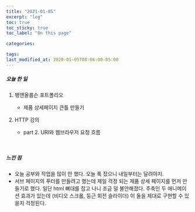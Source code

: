 ```yaml
---
title: "2021-01-05"
excerpt: "log"
toc: true
toc_sticky: true
toc_label: "On this page"

categories:

tags:
last_modified_at: 2020-01-05T08:06:00-05:00
---
```


##### 오늘 한 일

1. 뱅앤올룹슨 포트폴리오

   - 제품 상세페이지 큰틀 만들기

2. HTTP 강의

   - part 2. URI와 웹브라우저 요청 흐름

<br />

##### 느낀 점

- 오늘 공부와 작업을 많이 안 했다. 오늘 푹 잤으니 내일부터는 달려야지.
- 서브 페이지의 푸터를 만들려고 했는데 제일 걱정 되는 제품 상세 페이지를 먼저 만들기로 했다. 일단 html 뼈대를 잡고 나니 조금 덜 불안해졌다. 주축인 두 애니메이션 효과가 있는데 (비디오 스크롤, 둥근 회전 슬라이더) 이 둘을 제대로 구현할 수 있을지 걱정된다.
